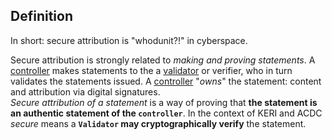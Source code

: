 ## Definition

In short: secure attribution is "whodunit?!" in cyberspace.

Secure attribution is strongly related to _making and proving statements_. A [controller](controller) makes statements to the a [validator](validator) or verifier, who in turn validates the statements issued. A [controller](controller) "_owns_" the statement: content and attribution via digital signatures.\
_Secure attribution of a statement_ is a way of proving that **the statement is an authentic statement of the `controller`**. In the context of KERI and ACDC _secure_ means a **`Validator` may cryptographically verify** the statement.